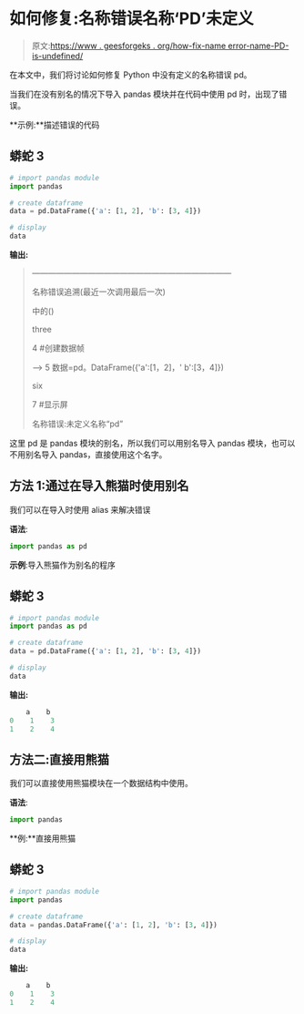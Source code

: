 # 如何修复:名称错误名称‘PD’未定义

> 原文:[https://www . geesforgeks . org/how-fix-name error-name-PD-is-undefined/](https://www.geeksforgeeks.org/how-to-fix-nameerror-name-pd-is-not-defined/)

在本文中，我们将讨论如何修复 Python 中没有定义的名称错误 pd。

当我们在没有别名的情况下导入 pandas 模块并在代码中使用 pd 时，出现了错误。

**示例:**描述错误的代码

## 蟒蛇 3

```py
# import pandas module
import pandas

# create dataframe
data = pd.DataFrame({'a': [1, 2], 'b': [3, 4]})

# display
data
```

**输出:**

> —————————————————————————
> 
> 名称错误追溯(最近一次调用最后一次)
> 
> <ipython-input-1-a37aacbaa7a7>中的<module>()</module></ipython-input-1-a37aacbaa7a7>
> 
> three
> 
> 4 #创建数据帧
> 
> —-> 5 数据=pd。DataFrame({'a':[1，2]，' b':[3，4]})
> 
> six
> 
> 7 #显示屏
> 
> 名称错误:未定义名称“pd”

这里 pd 是 pandas 模块的别名，所以我们可以用别名导入 pandas 模块，也可以不用别名导入 pandas，直接使用这个名字。

## 方法 1:通过在导入熊猫时使用别名

我们可以在导入时使用 alias 来解决错误

**语法**:

```py
import pandas as pd
```

**示例**:导入熊猫作为别名的程序

## 蟒蛇 3

```py
# import pandas module
import pandas as pd

# create dataframe
data = pd.DataFrame({'a': [1, 2], 'b': [3, 4]})

# display
data
```

**输出:**

```py
    a    b
0    1    3
1    2    4
```

## 方法二:直接用熊猫

我们可以直接使用熊猫模块在一个数据结构中使用。

**语法**:

```py
import pandas
```

**例:**直接用熊猫

## 蟒蛇 3

```py
# import pandas module
import pandas

# create dataframe
data = pandas.DataFrame({'a': [1, 2], 'b': [3, 4]})

# display
data
```

**输出:**

```py
    a    b
0    1    3
1    2    4
```